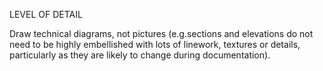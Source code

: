 LEVEL OF DETAIL

Draw technical diagrams, not pictures (e.g.sections and elevations do not need to be highly embellished with lots of linework, textures or details, particularly as they are likely to change during documentation).